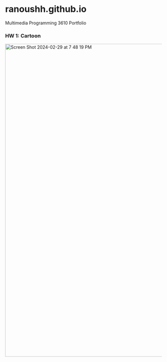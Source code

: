 # ranoushh.github.io
Multimedia Programming 3610 Portfolio 

### HW 1: Cartoon
<img width="1008" alt="Screen Shot 2024-02-29 at 7 48 19 PM" src="https://github.com/ranoushh/ranoushh.github.io/assets/131634420/75c4aff1-7ba0-4a6c-93e1-78a15583ff4f">

